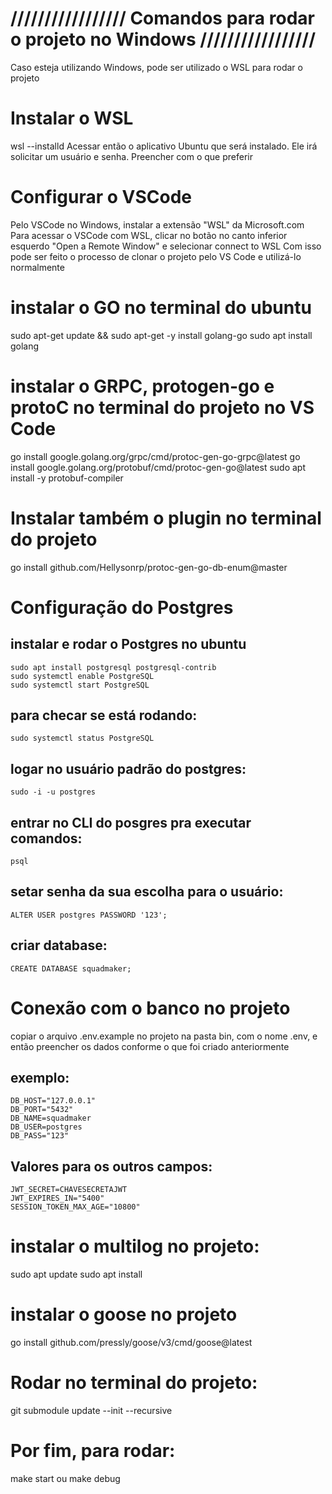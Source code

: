 # ///////////////// Comandos para rodar o projeto no Windows ///////////////// #

Caso esteja utilizando Windows, pode ser utilizado o WSL para rodar o projeto

# Instalar o WSL
wsl --installd
Acessar então o aplicativo Ubuntu que será instalado. Ele irá solicitar um usuário e senha. Preencher com o que preferir

# Configurar o VSCode
Pelo VSCode no Windows, instalar a extensão "WSL" da Microsoft.com
Para acessar o VSCode com WSL, clicar no botão no canto inferior esquerdo "Open a Remote Window" e selecionar connect to WSL
Com isso pode ser feito o processo de clonar o projeto pelo VS Code e utilizá-lo normalmente

# instalar o GO no terminal do ubuntu
sudo apt-get update && sudo apt-get -y install golang-go 
sudo apt install golang

# instalar o GRPC, protogen-go e protoC no terminal do projeto no VS Code
go install google.golang.org/grpc/cmd/protoc-gen-go-grpc@latest
go install google.golang.org/protobuf/cmd/protoc-gen-go@latest
sudo apt install -y protobuf-compiler

# Instalar também o plugin no terminal do projeto
go install github.com/Hellysonrp/protoc-gen-go-db-enum@master

# Configuração do Postgres
##  instalar e rodar o Postgres no ubuntu
    sudo apt install postgresql postgresql-contrib
    sudo systemctl enable PostgreSQL
    sudo systemctl start PostgreSQL
##  para checar se está rodando:
    sudo systemctl status PostgreSQL
##  logar no usuário padrão do postgres:
    sudo -i -u postgres
##  entrar no CLI do posgres pra executar comandos:
    psql
##  setar senha da sua escolha para o usuário:
    ALTER USER postgres PASSWORD '123';
##  criar database:
    CREATE DATABASE squadmaker;

# Conexão com o banco no projeto
copiar o arquivo .env.example no projeto na pasta bin, com o nome .env, e então preencher os dados conforme o que foi criado anteriormente
##  exemplo:
    DB_HOST="127.0.0.1"
    DB_PORT="5432"
    DB_NAME=squadmaker
    DB_USER=postgres
    DB_PASS="123"
## Valores para os outros campos:
    JWT_SECRET=CHAVESECRETAJWT
    JWT_EXPIRES_IN="5400"
    SESSION_TOKEN_MAX_AGE="10800"

# instalar o multilog no projeto:
sudo apt update
sudo apt install 

# instalar o goose no projeto
go install github.com/pressly/goose/v3/cmd/goose@latest

# Rodar no terminal do projeto:
git submodule update --init --recursive
# Por fim, para rodar:
make start 
ou
make debug
